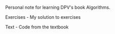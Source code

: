 Personal note for learning DPV's book Algorithms.

Exercises - My solution to exercises

Text - Code from the textbook